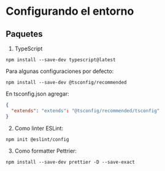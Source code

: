 # Configurando el entorno

## Paquetes

1. TypeScript

```shell
npm install --save-dev typescript@latest
```

Para algunas configuraciones por defecto:

```shell
npm install --save-dev @tsconfig/recommended
```

En tsconfig.json agregar:

```json
{
  "extends": "extends": "@tsconfig/recommended/tsconfig"
}
```

2. Como linter ESLint:

```shell
npm init @eslint/config
```

3. Como formatter Pettrier:

```shell
npm install --save-dev prettier -D --save-exact
```
